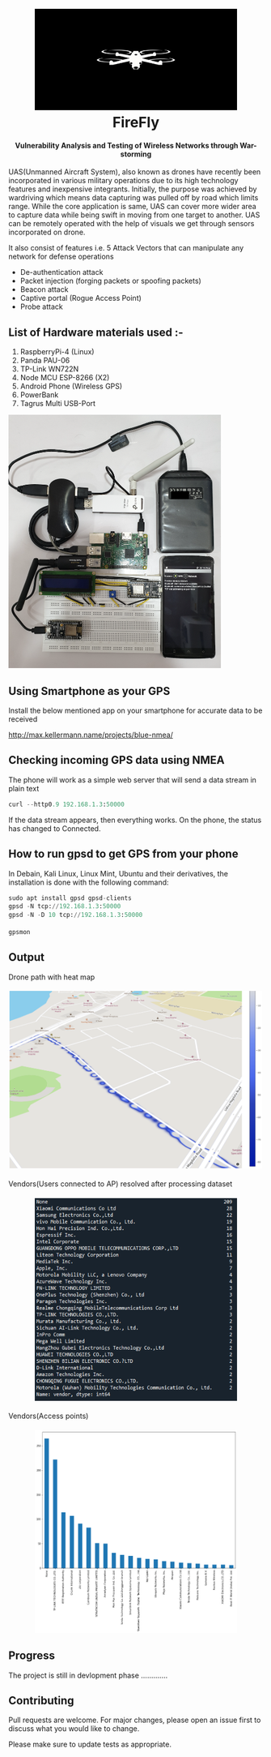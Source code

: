 <h1 align="center">
  <br>
  <a href="https://github.com/Frankenstein-byte/FireFly"><img src="https://github.com/Frankenstein-byte/FireFly/blob/main/Hardware/image.png" width = "400" height="200" alt="FireFly"></a>
  <br>
  FireFly
  <br>
</h1>

<h4 align="center">Vulnerability Analysis and Testing of Wireless Networks through War-storming</h4>


UAS(Unmanned Aircraft System), also known as drones have recently been incorporated in various military operations due to its high technology features and inexpensive integrants. Initially, the purpose was achieved by wardriving which means data capturing was pulled off by road which limits range. While the core application is same, UAS can cover more wider area to capture data while being swift in moving from one target to another. UAS can be remotely operated with the help of visuals we get through sensors incorporated on drone. 

It also consist of features i.e. 5 Attack Vectors that can manipulate any network for defense operations

* De-authentication attack
* Packet injection (forging packets or spoofing packets)
* Beacon attack
* Captive portal (Rogue Access Point)
* Probe attack


## List of Hardware materials used :-

1. RaspberryPi-4 (Linux)
2. Panda PAU-06
3. TP-Link WN722N
4. Node MCU ESP-8266 (X2)
5. Android Phone (Wireless GPS)
6. PowerBank
7. Tagrus Multi USB-Port

<img src=https://github.com/Frankenstein-byte/FireFly/blob/main/Hardware/1.png width = "420" height="500" >

## Using Smartphone as your GPS 

Install the below mentioned app on your smartphone for accurate data to be received

<http://max.kellermann.name/projects/blue-nmea/>

## Checking incoming GPS data using NMEA

The phone will work as a simple web server that will send a data stream in plain text

```python
curl --http0.9 192.168.1.3:50000
```

If the data stream appears, then everything works.
On the phone, the status has changed to Connected.


## How to run gpsd to get GPS from your phone

In Debain, Kali Linux, Linux Mint, Ubuntu and their derivatives, the installation is done with the following command:

```python
sudo apt install gpsd gpsd-clients
gpsd -N tcp://192.168.1.3:50000
gpsd -N -D 10 tcp://192.168.1.3:50000

gpsmon
```


## Output

Drone path with heat map

<h4 align="center"><img src=https://github.com/Frankenstein-byte/FireFly/blob/main/Hardware/2.png width ="500" height="350"></h4>

Vendors(Users connected to AP) resolved after processing dataset

<h4 align="center"><img src=https://github.com/Frankenstein-byte/FireFly/blob/main/User%20Analysis/vendor%20stats.PNG width ="400" height="400"></h4>

Vendors(Access points) 

<h4 align="center"><img src=https://github.com/Frankenstein-byte/FireFly/blob/main/WiFi%20-%20Analysis/vendor2.png width ="400" height="400"></h4>



## Progress

The project is still in devlopment phase .............

## Contributing
Pull requests are welcome. For major changes, please open an issue first to discuss what you would like to change.

Please make sure to update tests as appropriate.

